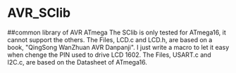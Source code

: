 # AVR_SClib
##common library of AVR ATmega
  The SClib is only tested for ATmega16, it cannot support the others.
  The Files, LCD.c and LCD.h, are based on a book, "QingSong WanZhuan AVR Danpanji". I just write a macro to let it easy when chenge the PIN used to drive LCD 1602. The Files, USART.c and I2C.c, are based on the Datasheet of ATmega16.
